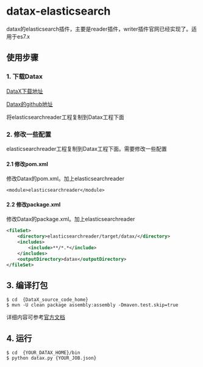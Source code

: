 # datax-elasticsearch
datax的elasticsearch插件，主要是reader插件，writer插件官网已经实现了。适用于es7.x



## 使用步骤

### 1.  下载Datax

[DataX下载地址](http://datax-opensource.oss-cn-hangzhou.aliyuncs.com/datax.tar.gz)

[Datax的github地址](https://github.com/alibaba/DataX)



将elasticsearchreader工程复制到Datax工程下面

### 2. 修改一些配置

elasticsearchreader工程复制到Datax工程下面。需要修改一些配置



#### 2.1 修改pom.xml

修改Datax的pom.xml。加上elasticsearchreader

```
<module>elasticsearchreader</module>
```



#### 2.2 修改package.xml

修改Datax的package.xml。加上elasticsearchreader

```xml
<fileSet>
    <directory>elasticsearchreader/target/datax/</directory>
    <includes>
        <include>**/*.*</include>
    </includes>
    <outputDirectory>datax</outputDirectory>
</fileSet>
```



## 3. 编译打包

```shell
$ cd  {DataX_source_code_home}
$ mvn -U clean package assembly:assembly -Dmaven.test.skip=true
```

详细内容可参考[官方文档](https://github.com/alibaba/DataX/blob/master/userGuid.md)



## 4. 运行

```
$ cd  {YOUR_DATAX_HOME}/bin
$ python datax.py {YOUR_JOB.json}
```

